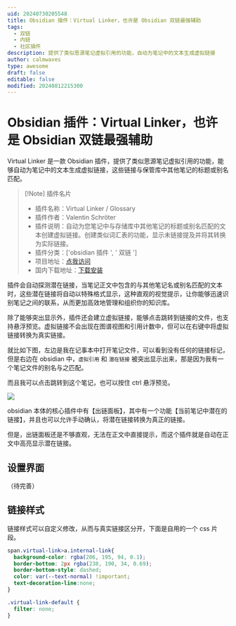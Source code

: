 ```yaml
---
uid: 20240730205548
title: Obsidian 插件：Virtual Linker，也许是 Obsidian 双链最强辅助
tags:
  - 双链
  - 内链
  - 社区插件
description: 提供了类似思源笔记虚拟引用的功能，自动为笔记中的文本生成虚拟链接
author: calmwaves
type: awesome
draft: false
editable: false
modified: 20240812215300
---
```


# Obsidian 插件：Virtual Linker，也许是 Obsidian 双链最强辅助

Virtual Linker 是一款 Obsidian 插件，提供了类似思源笔记虚拟引用的功能，能够自动为笔记中的文本生成虚拟链接，这些链接与保管库中其他笔记的标题或别名匹配。

> [!Note] 插件名片
> - 插件名称：Virtual Linker / Glossary
> - 插件作者：Valentin Schröter
> - 插件说明：自动为您笔记中与存储库中其他笔记的标题或别名匹配的文本创建虚拟链接。创建类似词汇表的功能，显示未链接提及并将其转换为实际链接。
> - 插件分类：['obsidian 插件 ', ' 双链 ']
> - 项目地址：[点我访问](https://github.com/vschroeter/obsidian-virtual-linker)
> - 国内下载地址：[下载安装](https://pkmer.cn/products/plugin/pluginMarket/?virtual-linker)

插件会自动探测潜在链接，当笔记正文中包含的与其他笔记名或别名匹配的文本时，这些潜在链接将自动以特殊格式显示，这种直观的视觉提示，让你能够迅速识别笔记之间的联系，从而更加高效地管理和组织你的知识库。

除了能够突出显示外，插件还会建立虚拟链接，能够点击跳转到链接的文件，也支持悬浮预览。虚拟链接不会出现在图谱视图和引用计数中，但可以在右键中将虚拟链接转换为真实链接。

就比如下图，左边是我在记事本中打开笔记文件，可以看到没有任何的链接标记，但是右边在 obsidian 中，`虚拟引用` 和 `潜在链接` 被突出显示出来，那是因为我有一个笔记文件的别名与之匹配。

而且我可以点击跳转到这个笔记，也可以按住 ctrl 悬浮预览。

![](https://cdn.pkmer.cn/images/20240730204932.png!pkmer)

obsidian 本体的核心插件中有【出链面板】，其中有一个功能【当前笔记中潜在的链接】，并且也可以允许手动确认，将潜在链接转换为真正的链接。

但是，出链面板还是不够直观，无法在正文中直接提示，而这个插件就是自动在正文中高亮显示潜在链接。

## 设置界面

（待完善）

## 链接样式

链接样式可以自定义修改，从而与真实链接区分开，下面是自用的一个 css 片段。

```css
span.virtual-link>a.internal-link{
  background-color: rgba(206, 195, 94, 0.1);
  border-bottom: 2px rgba(238, 190, 34, 0.69);
  border-bottom-style: dashed;
  color: var(--text-normal) !important;
  text-decoration-line:none;
}

.virtual-link-default {
  filter: none;
}
```
